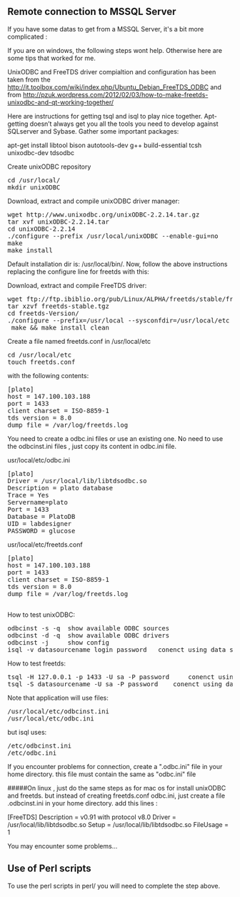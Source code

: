 ## Remote connection to MSSQL Server

If you have some datas to get from a MSSQL Server, it's a bit more complicated :

If you are on windows, the following steps wont help. Otherwise here are some tips that worked for me.

UnixODBC and FreeTDS driver compialtion and configuration has been taken from the http://it.toolbox.com/wiki/index.php/Ubuntu_Debian_FreeTDS_ODBC and from http://pzuk.wordpress.com/2012/02/03/how-to-make-freetds-unixodbc-and-qt-working-together/

Here are instructions for getting tsql and isql to play nice together.
Apt-getting doesn’t always get you all the tools you need to develop against SQLserver and Sybase.
Gather some important packages:

apt-get install libtool bison autotools-dev g++ build-essential tcsh unixodbc-dev tdsodbc

Create unixODBC repository
<pre>
cd /usr/local/
mkdir unixODBC
</pre>

Download, extract and compile unixODBC driver manager:
<pre>
wget http://www.unixodbc.org/unixODBC-2.2.14.tar.gz
tar xvf unixODBC-2.2.14.tar
cd unixODBC-2.2.14
./configure --prefix /usr/local/unixODBC --enable-gui=no 
make
make install
</pre>

Default installation dir is: /usr/local/bin/. Now, follow the above instructions replacing the configure line for freetds with this:

Download, extract and compile FreeTDS driver:

<pre>
wget ftp://ftp.ibiblio.org/pub/Linux/ALPHA/freetds/stable/freetds-stable.tgz
tar xzvf freetds-stable.tgz
cd freetds-Version/
./configure --prefix=/usr/local --sysconfdir=/usr/local/etc --with-unixodbc=/usr/local/unixODBC --with-tdsver=8.0
 make && make install clean
</pre>

Create a file named freetds.conf in /usr/local/etc 

<pre>
cd /usr/local/etc
touch freetds.conf
</pre>

with the following contents:
<pre>
[plato]
host = 147.100.103.188
port = 1433
client charset = ISO-8859-1
tds version = 8.0
dump file = /var/log/freetds.log
</pre>


You need to create a odbc.ini files or use an existing one. No need to use the odbcinst.ini files , just copy its content in odbc.ini file.


usr/local/etc/odbc.ini
<pre>
[plato]
Driver = /usr/local/lib/libtdsodbc.so
Description = plato database
Trace = Yes
Servername=plato
Port = 1433
Database = PlatoDB
UID = labdesigner
PASSWORD = glucose
</pre>


usr/local/etc/freetds.conf
<pre>
[plato]
host = 147.100.103.188
port = 1433
client charset = ISO-8859-1
tds version = 8.0
dump file = /var/log/freetds.log

</pre>

How to test unixODBC:
<pre>
odbcinst -s -q 	show available ODBC sources
odbcinst -d -q 	show available ODBC drivers
odbcinst -j 	show config
isql -v datasourcename login password 	conenct using data source name
</pre>

How to test freetds:
<pre>
tsql -H 127.0.0.1 -p 1433 -U sa -P password 	conenct using host name
tsql -S datasourcename -U sa -P password 	conenct using data source name from the freetds.conf file
</pre>

Note that application will use files:
<pre>
/usr/local/etc/odbcinst.ini
/usr/local/etc/odbc.ini
</pre>

but isql uses:

<pre>
/etc/odbcinst.ini
/etc/odbc.ini
</pre>

If you encounter problems for connection, create a ".odbc.ini" file in your home directory. this file must contain the same as "odbc.ini" file

#####On linux , just do the same steps as for mac os for install unixODBC and freetds. but instead of creating freetds.conf odbc.ini, just create a file .odbcinst.ini in your home directory. add this lines :

[FreeTDS]
Description = v0.91 with protocol v8.0
Driver = /usr/local/lib/libtdsodbc.so
Setup = /usr/local/lib/libtdsodbc.so
FileUsage = 1

You may encounter some problems...

## Use of Perl scripts
To use the perl scripts in perl/ you will need to complete the step above.
